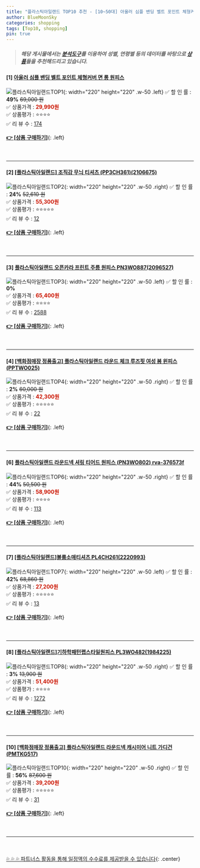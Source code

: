```yaml
---
title: "플라스틱아일랜드 TOP10 추천 - [10~50대] 아울러 심플 밴딩 벨트 포인트 체형커버 면 롱 원피스"
author: BlueMoonSky
categories: shopping
tags: [Top10, shopping]
pin: true
---
```


> ##### 해당 게시물에서는 [**분석도구**](https://itemscout.io/)를 이용하여 **성별**, **연령별** 등의 데이터를 바탕으로 [**상품**](https://link.coupang.com/a/baae76)들을 추천해드리고 있습니다.

#### [1] [아울러 심플 밴딩 벨트 포인트 체형커버 면 롱 원피스](https://link.coupang.com/re/AFFSDP?lptag=AF5964186&subid=bluemoonsky6999&pageKey=7250043202&traceid=V0-153&itemId=18439958092&vendorItemId=85581145879)
![플라스틱아일랜드TOP1](https://thumbnail7.coupangcdn.com/thumbnails/remote/230x230ex/image/vendor_inventory/ed8f/e6b4a6b1073c87b7d4b1190618268bb3dddd975fe4ffebf4f4e2cb133751.jpg){: width="220" height="220" .w-50 .left}
✅ 할 인 률 : **49%** ~~<del class="base-price"> 69,000  </del>원~~<br>
✅ 상품가격 : <span style="color:#cb1400"> **29,990원** </span><br>
✅ 상품평가 : ⭐⭐⭐⭐<br>
✅ 리 뷰 수 : [174](https://link.coupang.com/re/AFFSDP?lptag=AF5964186&subid=bluemoonsky6999&pageKey=7250043202&traceid=V0-153&itemId=18439958092&vendorItemId=85581145879)<br>
<br>
[**👉  [상품 구매하기]**](https://link.coupang.com/re/AFFSDP?lptag=AF5964186&subid=bluemoonsky6999&pageKey=7250043202&traceid=V0-153&itemId=18439958092&vendorItemId=85581145879){: .left}
<br>
<br>
<br>

***

#### [2] [[플라스틱아일랜드] 조직감 무늬 티셔츠 (PP3CH361)(2106675)](https://link.coupang.com/re/AFFSDP?lptag=AF5964186&subid=bluemoonsky6999&pageKey=7565029973&traceid=V0-153&itemId=19939231880&vendorItemId=87274824563)
![플라스틱아일랜드TOP2](https://thumbnail10.coupangcdn.com/thumbnails/remote/230x230ex/image/vendor_inventory/af51/2a2134dabb1d0867263fb26e27ca7e11c3cf4cd820d55e19b1dd0d760e2d.jpg){: width="220" height="220" .w-50 .right}
✅ 할 인 률 : **24%** ~~<del class="base-price"> 52,610  </del>원~~<br>
✅ 상품가격 : <span style="color:#cb1400"> **55,300원** </span><br>
✅ 상품평가 : ⭐⭐⭐⭐⭐<br>
✅ 리 뷰 수 : [12](https://link.coupang.com/re/AFFSDP?lptag=AF5964186&subid=bluemoonsky6999&pageKey=7565029973&traceid=V0-153&itemId=19939231880&vendorItemId=87274824563)<br>
<br>
[**👉  [상품 구매하기]**](https://link.coupang.com/re/AFFSDP?lptag=AF5964186&subid=bluemoonsky6999&pageKey=7565029973&traceid=V0-153&itemId=19939231880&vendorItemId=87274824563){: .left}
<br>
<br>
<br>

***

#### [3] [플라스틱아일랜드 오픈카라 프린트 주름 원피스 PN3WO887(2096527)](https://link.coupang.com/re/AFFSDP?lptag=AF5964186&subid=bluemoonsky6999&pageKey=7548249812&traceid=V0-153&itemId=19858785086&vendorItemId=87172188578)
![플라스틱아일랜드TOP3](https://thumbnail9.coupangcdn.com/thumbnails/remote/230x230ex/image/vendor_inventory/35be/6b5f9c846e604868b1bb800016de4f9e44d86cfc93cfb2393e8ceb99ef5f.jpg){: width="220" height="220" .w-50 .left}
✅ 할 인 률 : **0%** <br>
✅ 상품가격 : <span style="color:#cb1400"> **65,400원** </span><br>
✅ 상품평가 : ⭐⭐⭐⭐<br>
✅ 리 뷰 수 : [2588](https://link.coupang.com/re/AFFSDP?lptag=AF5964186&subid=bluemoonsky6999&pageKey=7548249812&traceid=V0-153&itemId=19858785086&vendorItemId=87172188578)<br>
<br>
[**👉  [상품 구매하기]**](https://link.coupang.com/re/AFFSDP?lptag=AF5964186&subid=bluemoonsky6999&pageKey=7548249812&traceid=V0-153&itemId=19858785086&vendorItemId=87172188578){: .left}
<br>
<br>
<br>

***

#### [4] [[백화점매장 정품출고] 플라스틱아일랜드 라운드 체크 루즈핏 여성 봄 윈피스 (PPTWO025)](https://link.coupang.com/re/AFFSDP?lptag=AF5964186&subid=bluemoonsky6999&pageKey=7547527214&traceid=V0-153&itemId=19854989234&vendorItemId=86956097503)
![플라스틱아일랜드TOP4](https://thumbnail8.coupangcdn.com/thumbnails/remote/230x230ex/image/vendor_inventory/95a3/f1c2d083e1c3019505bd5016dd57acd240ca608a3b266b2380f18a53b723.jpg){: width="220" height="220" .w-50 .right}
✅ 할 인 률 : **2%** ~~<del class="base-price"> 60,000  </del>원~~<br>
✅ 상품가격 : <span style="color:#cb1400"> **42,300원** </span><br>
✅ 상품평가 : ⭐⭐⭐⭐⭐<br>
✅ 리 뷰 수 : [22](https://link.coupang.com/re/AFFSDP?lptag=AF5964186&subid=bluemoonsky6999&pageKey=7547527214&traceid=V0-153&itemId=19854989234&vendorItemId=86956097503)<br>
<br>
[**👉  [상품 구매하기]**](https://link.coupang.com/re/AFFSDP?lptag=AF5964186&subid=bluemoonsky6999&pageKey=7547527214&traceid=V0-153&itemId=19854989234&vendorItemId=86956097503){: .left}
<br>
<br>
<br>

***

#### [6] [플라스틱아일랜드 라운드넥 셔링 티어드 원피스 (PN3WO802) rva-376573f](https://link.coupang.com/re/AFFSDP?lptag=AF5964186&subid=bluemoonsky6999&pageKey=7231920215&traceid=V0-153&itemId=18353072884&vendorItemId=86174391334)
![플라스틱아일랜드TOP6](https://thumbnail7.coupangcdn.com/thumbnails/remote/230x230ex/image/vendor_inventory/1279/21e32e5e0b54a97f950268387d8ac6f8de17626219f08013135845bcaa9e.jpg){: width="220" height="220" .w-50 .right}
✅ 할 인 률 : **44%** ~~<del class="base-price"> 50,500  </del>원~~<br>
✅ 상품가격 : <span style="color:#cb1400"> **58,900원** </span><br>
✅ 상품평가 : ⭐⭐⭐⭐<br>
✅ 리 뷰 수 : [113](https://link.coupang.com/re/AFFSDP?lptag=AF5964186&subid=bluemoonsky6999&pageKey=7231920215&traceid=V0-153&itemId=18353072884&vendorItemId=86174391334)<br>
<br>
[**👉  [상품 구매하기]**](https://link.coupang.com/re/AFFSDP?lptag=AF5964186&subid=bluemoonsky6999&pageKey=7231920215&traceid=V0-153&itemId=18353072884&vendorItemId=86174391334){: .left}
<br>
<br>
<br>

***

#### [7] [[플라스틱아일랜드]볼륨소매티셔츠 PL4CH261(2220993)](https://link.coupang.com/re/AFFSDP?lptag=AF5964186&subid=bluemoonsky6999&pageKey=7603435143&traceid=V0-153&itemId=20119446605&vendorItemId=87213922912)
![플라스틱아일랜드TOP7](https://thumbnail6.coupangcdn.com/thumbnails/remote/230x230ex/image/vendor_inventory/b7e4/30d844fdd0aed0b0c9713ab592fc88a30a559daf638e50c627a84bef049d.JPG){: width="220" height="220" .w-50 .left}
✅ 할 인 률 : **42%** ~~<del class="base-price"> 68,860  </del>원~~<br>
✅ 상품가격 : <span style="color:#cb1400"> **27,200원** </span><br>
✅ 상품평가 : ⭐⭐⭐⭐⭐<br>
✅ 리 뷰 수 : [13](https://link.coupang.com/re/AFFSDP?lptag=AF5964186&subid=bluemoonsky6999&pageKey=7603435143&traceid=V0-153&itemId=20119446605&vendorItemId=87213922912)<br>
<br>
[**👉  [상품 구매하기]**](https://link.coupang.com/re/AFFSDP?lptag=AF5964186&subid=bluemoonsky6999&pageKey=7603435143&traceid=V0-153&itemId=20119446605&vendorItemId=87213922912){: .left}
<br>
<br>
<br>

***

#### [8] [[플라스틱아일랜드]기하학패턴랩스타일원피스 PL3WO482(1984225)](https://link.coupang.com/re/AFFSDP?lptag=AF5964186&subid=bluemoonsky6999&pageKey=7484950395&traceid=V0-153&itemId=19560800315&vendorItemId=86668818688)
![플라스틱아일랜드TOP8](https://thumbnail8.coupangcdn.com/thumbnails/remote/230x230ex/image/vendor_inventory/cb66/0052541f5695d6bd48fd2675272111dd36e54be0c8b6d362950d50415eb8.JPG){: width="220" height="220" .w-50 .right}
✅ 할 인 률 : **3%** ~~<del class="base-price"> 13,900  </del>원~~<br>
✅ 상품가격 : <span style="color:#cb1400"> **51,400원** </span><br>
✅ 상품평가 : ⭐⭐⭐⭐<br>
✅ 리 뷰 수 : [1272](https://link.coupang.com/re/AFFSDP?lptag=AF5964186&subid=bluemoonsky6999&pageKey=7484950395&traceid=V0-153&itemId=19560800315&vendorItemId=86668818688)<br>
<br>
[**👉  [상품 구매하기]**](https://link.coupang.com/re/AFFSDP?lptag=AF5964186&subid=bluemoonsky6999&pageKey=7484950395&traceid=V0-153&itemId=19560800315&vendorItemId=86668818688){: .left}
<br>
<br>
<br>

***

#### [10] [[백화점매장 정품출고] 플라스틱아일랜드 라운드넥 캐시미어 니트 가디건 (PMTKG517)](https://link.coupang.com/re/AFFSDP?lptag=AF5964186&subid=bluemoonsky6999&pageKey=7521183788&traceid=V0-153&itemId=19726461778&vendorItemId=86830490860)
![플라스틱아일랜드TOP10](https://thumbnail9.coupangcdn.com/thumbnails/remote/230x230ex/image/vendor_inventory/1740/09068fda5f198e97209f26c2cbfa6d4fa7968843829189c98a5f71df9e00.jpg){: width="220" height="220" .w-50 .right}
✅ 할 인 률 : **56%** ~~<del class="base-price"> 87,600  </del>원~~<br>
✅ 상품가격 : <span style="color:#cb1400"> **39,200원** </span><br>
✅ 상품평가 : ⭐⭐⭐⭐⭐<br>
✅ 리 뷰 수 : [31](https://link.coupang.com/re/AFFSDP?lptag=AF5964186&subid=bluemoonsky6999&pageKey=7521183788&traceid=V0-153&itemId=19726461778&vendorItemId=86830490860)<br>
<br>
[**👉  [상품 구매하기]**](https://link.coupang.com/re/AFFSDP?lptag=AF5964186&subid=bluemoonsky6999&pageKey=7521183788&traceid=V0-153&itemId=19726461778&vendorItemId=86830490860){: .left}
<br>
<br>
<br>

***
<br><br>[💦 💦 💦 파트너스 활동을 통해 일정액의 수수료를 제공받을 수 있습니다](https://link.coupang.com/a/baae76){: .center}